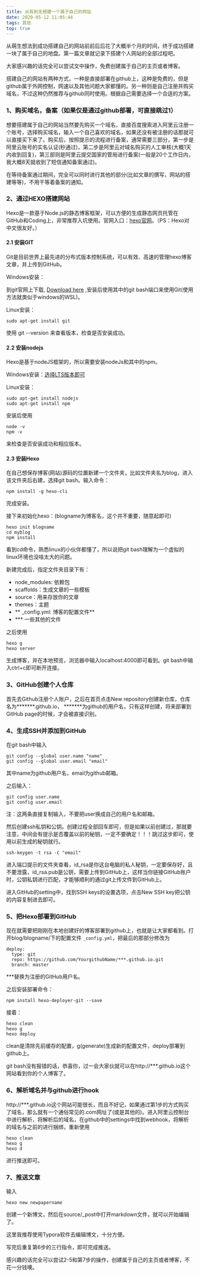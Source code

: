 ```yaml
---
title: 从有到无搭建一个属于自己的网站
date: 2020-05-12 11:05:44
tags: 其他
top: true
---
```


从萌生想法到成功搭建自己的网站前前后后花了大概半个月的时间，终于成功搭建一块了属于自己的地盘。第一篇文章就记录下搭建个人网站的全部过程吧。

大家感兴趣的话完全可以尝试文中操作，免费创建属于自己的主页或者博客。

<!--more-->

搭建自己的网站有两种方式，一种是直接部署在github上，这种是免费的，但是github属于外网控制，网速以及其他问题大家都懂的。另一种则是自己注册并购买域名，不过这种仍然推荐与github同时使用。根据自己需要选择一个合适的方案。

### 1、购买域名，备案（如果仅是通过github部署，可直接跳过1）

想要搭建属于自己的网站当然要先购买一个域名，直接百度搜索进入阿里云注册一个账号，选择购买域名，输入一个自己喜欢的域名，如果还没有被注册的话那就可以直接买下来了。购买后，按照提示的流程进行备案，通常需要三部分，第一步是阿里云账号的实名认证(秒通过)，第二步是阿里云对域名购买的人工审核(大概1天内收到回复)，第三部则是阿里云提交国家的管局进行备案(一般是20个工作日内，我大概8天就收到了短信通知备案通过)。

在等待备案通过期间，完全可以同时进行其他的部分(比如文章的撰写，网站的搭建等等)，不用干等着备案的通知。

### 2、通过HEXO搭建网站

Hexo是一款基于Node.js的静态博客框架，可以方便的生成静态网页托管在GitHub和Coding上，非常推荐入坑使用。官网入口：[hexo官网](https://hexo.io/zh-cn/)。（PS：Hexo对中文很友好。）



#### 2.1 安装GIT

Git是目前世界上最先进的分布式版本控制系统，可以有效、高速的管理hexo博客文章，并上传到GitHub。

Windows安装：

到git官网上下载, [Download here](https://gitforwindows.org/)  ,安装后使用其中的git bash端口来使用Git(使用方法就类似于windows的WSL)。

Linux安装：

```shell
sudo apt-get install git
```

使用 git --version 来查看版本，检查是否安装成功。

#### 2.2 安装nodejs

Hexo是基于nodeJS框架的，所以需要安装nodeJs和其中的npm。

Windows安装：[选择LTS版本即可](https://nodejs.org/en/download/)

Linux安装：

```shell
sudo apt-get install nodejs
sudo apt-get install npm
```

安装后使用

```shell
node -v
npm -v
```

来检查是否安装成功和相应版本。

#### 2.3 安装Hexo

在自己想保存博客(网站)源码的位置新建一个文件夹，比如文件夹名为blog，进入该文件夹后右建，选择git bash。输入命令：

```shell
npm install -g hexo-cli
```



完成安装。

接下来初始化hexo：(blogname为博客名，这个并不重要，随意起即可)

```shell
hexo init blogname
cd myblog 
npm install
```

看到cd命令，熟悉linux的小伙伴都懂了，所以说把git bash理解为一个虚拟的linux环境也没啥太大的问题。

新建完成后，指定文件夹目录下有：

- node_modules: 依赖包
- scaffolds：生成文章的一些模板
- source：用来存放你的文章
- themes：主题
- ** _config.yml: 博客的配置文件**
- *** 一些其他的文件

之后使用

```shell
hexo g
hexo server
```

生成博客，并在本地预览，浏览器中输入localhost:4000即可看到。git bash中输入ctrl+c即可断开连接。



### 3、GitHub创建个人仓库

首先去Github注册个人账户，之后在首页点击New repository创建新仓库，仓库名为*******.github.io，  *******为github的用户名，只有这样创建，将来部署到GitHub page的时候，才会被直接识别。



### 4、生成SSH并添加到GitHub

在git bash中输入

```shell
git config --global user.name "name"
git config --global user.email "email"
```



其中name为github用户名，email为github邮箱。

之后输入：

```shell
git config user.name
git config user.email
```

注：这两条直接复制输入，不要把user换成自己的用户名和邮箱。

然后创建ssh私钥和公钥。创建过程全部回车即可，但是如果以前创建过，那就要注意，中间会有提示是否覆盖以前的秘钥，一定不要确定！！！跳过这步即可，使用以前生成的秘钥就行。

```shell
ssh-keygen -t rsa -C "email"
```

进入端口提示的文件夹查看，id_rsa是你这台电脑的私人秘钥，一定要保存好，且不要泄露，id_rsa.pub是公钥，需要上传到GitHub上，这样当你链接GitHub账户时，公钥私钥进行匹配，才能够顺利的通过git上传文件到GitHub上。

进入GitHub的setting中，找到SSH keys的设置选项，点击New SSH key把公钥的内容复制进去即可。



### 5、把Hexo部署到GitHub

现在就需要把刚刚在本地创建好的博客部署到github上，也就是让大家都看到。打开blog/blogname/下的配置文件 `_config.yml`，把最后的那部分修改为

```shell
deploy:
  type: git
  repo: https://github.com/YourgithubName/***.github.io.git
  branch: master
```

***替换为注册的GitHub用户名。

之后安装部署命令：

```shell
npm install hexo-deployer-git --save
```

接着：

```shell
hexo clean
hexo g
hexo deploy
```

clean是清除先前缓存的配置，g(generate)生成新的配置文件，deploy部署到github上。

git bash没有报错的话，恭喜你，过一会大家伙就可以在http://***.github.io这个网站看到你的个人博客了。



### 6、解析域名并与github进行hook

http://***.github.io这个网站可能很长，而且不好记，如果通过第1步的方式购买了域名，那么就有一个通俗常见的.com网址了(或是其他的)。进入阿里云控制台中进行解析，将解析后的域名，在github中的settings中找到webhook，将解析的域名与之前的进行捆绑，重新使用

```shell
hexo clean
hexo g
hexo d
```

进行推送即可。



### 7、推送文章

输入

```shell
hexo new newpapername
```

创建一个新博文，然后在source/_post中打开markdown文件，就可以开始编辑了。

这里我推荐使用Typora软件去编辑博文，十分方便。

写完后重复第6步的三行指令，即可完成推送。



感兴趣的话完全可以尝试2-5和第7步的操作，创建属于自己的主页或者博客，不花一分钱噢。